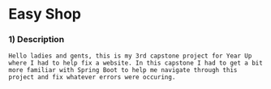 # Easy Shop
### 1) Description
``Hello ladies and gents, this is my 3rd capstone project for Year Up where I had to help fix a website. In this capstone
I had to get a bit more familiar with Spring Boot to help me navigate through this project and fix whatever errors were
occuring.``